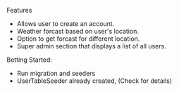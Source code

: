 
Features

- Allows user to create an account.
- Weather forcast based on user's location.
- Option to get forcast for different location.
- Super admin section that displays a list of all users.

Betting Started:
- Run migration and seeders
- UserTableSeeder already created, (Check for details)
